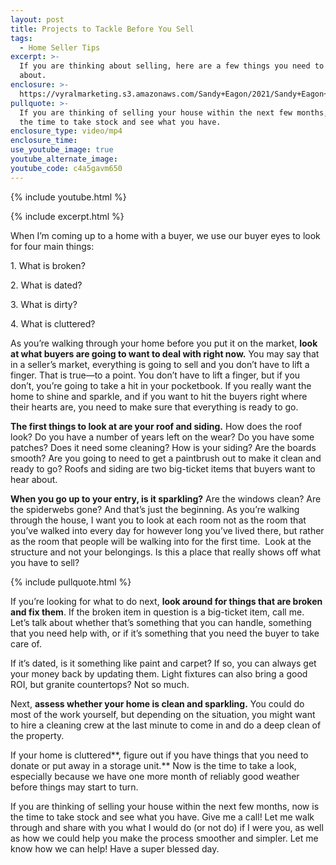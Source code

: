 ```yaml
---
layout: post
title: Projects to Tackle Before You Sell
tags:
  - Home Seller Tips
excerpt: >-
  If you are thinking about selling, here are a few things you need to think
  about.
enclosure: >-
  https://vyralmarketing.s3.amazonaws.com/Sandy+Eagon/2021/Sandy+Eagon+EDIT+8.17.mp4
pullquote: >-
  If you are thinking of selling your house within the next few months, now is
  the time to take stock and see what you have.
enclosure_type: video/mp4
enclosure_time:
use_youtube_image: true
youtube_alternate_image:
youtube_code: c4a5gavm650
---
```

{% include youtube.html %}

{% include excerpt.html %}

When I’m coming up to a home with a buyer, we use our buyer eyes to look for four main things:

1\. What is broken?

2\. What is dated?

3\. What is dirty?

4\. What is cluttered?

As you’re walking through your home before you put it on the market, **look at what buyers are going to want to deal with right now.** You may say that in a seller’s market, everything is going to sell and you don’t have to lift a finger. That is true—to a point. You don’t have to lift a finger, but if you don’t, you’re going to take a hit in your pocketbook. If you really want the home to shine and sparkle, and if you want to hit the buyers right where their hearts are, you need to make sure that everything is ready to go.

**The first things to look at are your roof and siding.** How does the roof look? Do you have a number of years left on the wear? Do you have some patches? Does it need some cleaning? How is your siding? Are the boards smooth? Are you going to need to get a paintbrush out to make it clean and ready to go? Roofs and siding are two big-ticket items that buyers want to hear about.

**When you go up to your entry, is it sparkling?** Are the windows clean? Are the spiderwebs gone? And that’s just the beginning. As you’re walking through the house, I want you to look at each room not as the room that you’ve walked into every day for however long you’ve lived there, but rather as the room that people will be walking into for the first time.&nbsp; Look at the structure and not your belongings. Is this a place that really shows off what you have to sell?

{% include pullquote.html %}

If you’re looking for what to do next, **look around for things that are broken and fix them**. If the broken item in question is a big-ticket item, call me. Let’s talk about whether that’s something that you can handle, something that you need help with, or if it’s something that you need the buyer to take care of.

If it’s dated, is it something like paint and carpet? If so, you can always get your money back by updating them. Light fixtures can also bring a good ROI, but granite countertops? Not so much.

Next, **assess whether your home is clean and sparkling.** You could do most of the work yourself, but depending on the situation, you might want to hire a cleaning crew at the last minute to come in and do a deep clean of the property.&nbsp;

If your home is cluttered**, figure out if you have things that you need to donate or put away in a storage unit.** Now is the time to take a look, especially because we have one more month of reliably good weather before things may start to turn.

If you are thinking of selling your house within the next few months, now is the time to take stock and see what you have. Give me a call\! Let me walk through and share with you what I would do (or not do) if I were you, as well as how we could help you make the process smoother and simpler. Let me know how we can help\! Have a super blessed day.

&nbsp;
